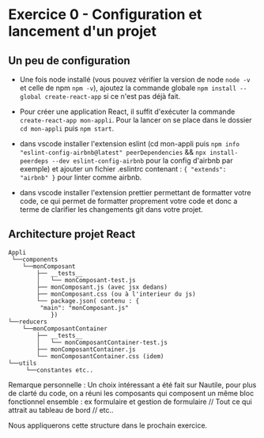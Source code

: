 # Exercice 0 - Configuration et lancement d'un projet

## Un peu de configuration

- Une fois node installé (vous pouvez vérifier la version de node `node -v` et celle de npm `npm -v`), ajoutez la commande globale `npm install --global create-react-app` si ce n'est pas déjà fait.

- Pour créer une application React, il suffit d'exécuter la commande `create-react-app mon-appli`. Pour la lancer on se place dans le dossier `cd mon-appli` puis `npm start`.

- dans vscode installer l'extension eslint (cd mon-appli puis `npm info "eslint-config-airbnb@latest" peerDependencies` && `npx install-peerdeps --dev eslint-config-airbnb` pour la config d'airbnb par exemple) et ajouter un fichier .eslintrc contenant : `{ "extends": "airbnb" }` pour linter comme airbnb.

* dans vscode installer l'extension prettier permettant de formatter votre code, ce qui permet de formatter proprement votre code et donc a terme de clarifier les changements git dans votre projet.

## Architecture projet React

```
Appli
 └──components
    └──monComposant
        ├── __tests__
        │   └── monComposant-test.js
        ├── monComposant.js (avec jsx dedans)
        ├── monComposant.css (ou à l'interieur du js)
        └── package.json( contenu : {
         "main": "monComposant.js"
            })
└──reducers
    └──monComposantContainer
        ├── __tests__
        │   └── monComposantContainer-test.js
        ├── monComposantContainer.js
        └── monComposantContainer.css (idem)
└──utils
     └──constantes etc..
```

Remarque personnelle : Un choix intéressant a été fait sur Nautile, pour plus de clarté du code, on a réuni les composants qui composent un même bloc fonctionnel ensemble : ex formulaire et gestion de formulaire // Tout ce qui attrait au tableau de bord // etc..

Nous appliquerons cette structure dans le prochain exercice.
